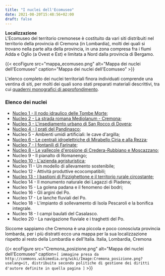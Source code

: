 ```yaml
---
title: "I nuclei dell'Ecomuseo"
date: 2021-08-20T15:48:56+02:00
draft: false
---
```

**Localizzazione**  
L'Ecomuseo del territorio cremonese è costituito da vari siti distribuiti nel territorio della provincia di Cremona (in Lombardia), molti dei quali si trovano nella parte alta della provincia, in una zona compresa fra i fiumi Adda e Oglio (a Ovest e Est) e limitata a Nord dalla provincia di Bergamo.

{{< ecoFigure src="mappa_ecomuseo.png" alt="Mappa dei nuclei dell'Ecomuseo" caption="Mappa dei nuclei dell'Ecomuseo" >}}

L'elenco completo dei nuclei territoriali finora individuati comprende una ventina di siti, per molti dei quali sono stati preparati materiali descrittivi, tra cui [quaderni monografici di approfondimento](/quaderni/).

### Elenco dei nuclei
- [Nucleo 1 - Il nodo idraulico delle Tombe Morte](/ecomuseo/flyers/1_Tombe.pdf);
- [Nucleo 2 - La strada romana Mediolanum - Cremona](/ecomuseo/flyers/2_StradaRomana.pdf);
- [Nucleo 3 - L'insediamento urbano di San Rocco di Dovera](/ecomuseo/flyers/3_Dovera.pdf);
- [Nucleo 4 - I prati del Pandinasco](/ecomuseo/flyers/4_Pandinasco.pdf);
- Nucleo 5 - Ambienti umidi artificiali: le cave d'argilla;
- [Nucleo 6 - Le centrali idroelettriche di Mirabello Ciria e alla Rezza](/ecomuseo/flyers/6_Mirabello.pdf);
- [Nucleo 7 - I fontanili di Farinate](/ecomuseo/flyers/7_Farinate.pdf);
- [Nucleo 8 - Le vallecole d'erosione di Credera-Rubbiano e Moscazzano](/ecomuseo/flyers/8_Credera.pdf);
- Nucleo 9 - Il pianalto di Romanengo;
- [Nucleo 10 - L'azienda agristuristica](/ecomuseo/flyers/10_Bressanoro.pdf);
- Nucleo 11 - Un modello di allevamento sostenibile;
- Nucleo 12 - Attività produttive ecocompatibili;
- [Nucleo 13 - I bastioni di Pizzighettone e il territorio rurale circostante](/ecomuseo/flyers/13_Pizzighettone.pdf);
- Nucleo 14 - Il monumento naturale dei Lagazzi di Piadena;
- Nucleo 15 - La golena padana e il fenomeno dei bodri;
- Nucleo 16 - Gli argini del Po.
- Nucleo 17 - Le lanche fluviali del Po.
- Nucleo 18 - L'impianto di sollevamento di Isola Pescaroli e la bonifica integrale.
- Nucleo 18 - I campi baulati del Casalasco.
- Nucleo 20 - La navigazione fluviale e i traghetti del Po.

Siccome sappiamo che Cremona è una piccola e poco conosciuta provincia lombarda, per i più distratti ecco una mappa per la sua localizzazione rispetto al resto della Lombardia e dell'Italia.
Italia, Lombardia, Cremona

{{< ecoFigure src="Cremona_posizione.png" alt="Mappa dei nuclei dell'Ecomuseo" caption=`[ immagine presa da http://commons.wikimedia.org/wiki/Image:Cremona_posizione.png?uselang=it, distribuita secondo politiche di gestione dei diritti d'autore definite in quella pagina ]` >}}
